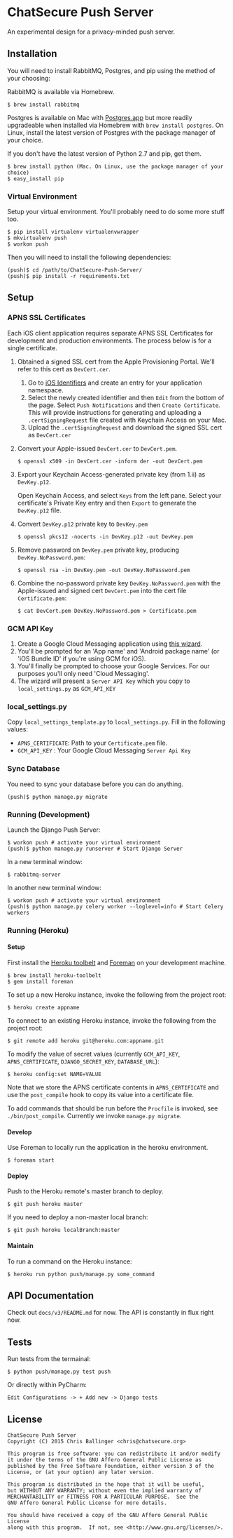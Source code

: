 ChatSecure Push Server
======================

An experimental design for a privacy-minded push server.

Installation
------------

You will need to install RabbitMQ, Postgres, and pip using the method of your choosing:

RabbitMQ is available via Homebrew.

    $ brew install rabbitmq

Postgres is available on Mac with [Postgres.app](http://postgresapp.com) but more readily upgradeable when installed via Homebrew with `brew install postgres`. On Linux, install the latest version of Postgres with the package manager of your choice.

If you don't have the latest version of Python 2.7 and pip, get them.

    $ brew install python (Mac. On Linux, use the package manager of your choice)
    $ easy_install pip

### Virtual Environment

Setup your virtual environment. You'll probably need to do some more stuff too.

    $ pip install virtualenv virtualenvwrapper
    $ mkvirtualenv push
    $ workon push
    
Then you will need to install the following dependencies: 

	(push)$ cd /path/to/ChatSecure-Push-Server/
	(push)$ pip install -r requirements.txt
	
    
Setup
---------

### APNS SSL Certificates

Each iOS client application requires separate APNS SSL Certificates for development and production environments. The process below is for a single certificate.

1. Obtained a signed SSL cert from the Apple Provisioning Portal. We'll refer to this cert as `DevCert.cer`.
    
    1. Go to [iOS Identifiers](https://developer.apple.com/account/ios/identifiers/bundle/bundleList.action) and create an entry for your application namespace. 
    1. Select the newly created identifier and then `Edit` from the bottom of the page. Select `Push Notifications` and then `Create Certificate`. This will provide instructions for generating and uploading a `.certSigningRequest` file created with Keychain Access on your Mac. 
    1. Upload the `.certSigningRequest` and download the signed SSL cert as `DevCert.cer`

2. Convert your Apple-issued `DevCert.cer` to `DevCert.pem`.

    ```
    $ openssl x509 -in DevCert.cer -inform der -out DevCert.pem
    ```

3. Export your Keychain Access-generated private key (from 1.ii) as `DevKey.p12`.

    Open Keychain Access, and select `Keys` from the left pane. Select your certificate's Private Key entry and then `Export` to generate the `DevKey.p12` file.
    
4. Convert `DevKey.p12` private key to `DevKey.pem`

    ```
    $ openssl pkcs12 -nocerts -in DevKey.p12 -out DevKey.pem 
    ```
    
5. Remove password on `DevKey.pem` private key, producing `DevKey.NoPassword.pem`:

    ```
    $ openssl rsa -in DevKey.pem -out DevKey.NoPassword.pem
    ```

6. Combine the no-password private key `DevKey.NoPassword.pem` with the Apple-issued and signed cert `DevCert.pem` into the cert file `Certificate.pem`:

    ```
    $ cat DevCert.pem DevKey.NoPassword.pem > Certificate.pem
    ```
	
    
### GCM API Key

1. Create a Google Cloud Messaging application using [this wizard](https://developers.google.com/mobile/add). 
2. You'll be prompted for an 'App name' and 'Android package name' (or 'iOS Bundle ID' if you're using GCM for iOS).
3. You'll finally be prompted to choose your Google Services. For our purposes you'll only need 'Cloud Messaging'.
4. The wizard will present a `Server API Key` which you copy to `local_settings.py` as `GCM_API_KEY`
    
### local_settings.py

Copy `local_settings_template.py` to `local_settings.py`. Fill in the following values:

 * `APNS_CERTIFICATE`: Path to your `Certificate.pem` file.
 * `GCM_API_KEY` : Your Google Cloud Messaging `Server Api Key`

### Sync Database

You need to sync your database before you can do anything.

    (push)$ python manage.py migrate
    
### Running (Development)  

Launch the Django Push Server:

	$ workon push # activate your virtual environment
    (push)$ python manage.py runserver # Start Django Server
    
In a new terminal window:
    
    $ rabbitmq-server

In another new terminal window:
    
    $ workon push # activate your virtual environment
    (push)$ python manage.py celery worker --loglevel=info # Start Celery workers
    
### Running (Heroku)

#### Setup

First install the [Heroku toolbelt](https://toolbelt.heroku.com/) and [Foreman](https://devcenter.heroku.com/articles/procfile#developing-locally-with-foreman) on your development machine.

    $ brew install heroku-toolbelt
    $ gem install foreman

To set up a new Heroku instance, invoke the following from the project root:

    $ heroku create appname

To connect to an existing Heroku instance, invoke the following from the project root:

    $ git remote add heroku git@heroku.com:appname.git
    
To modify the value of secret values (currently `GCM_API_KEY`, `APNS_CERTIFICATE`, `DJANGO_SECRET_KEY`, `DATABASE_URL`):

    $ heroku config:set NAME=VALUE

Note that we store the APNS certificate contents in `APNS_CERTIFICATE` and use the `post_compile` hook to copy its value into a certificate file.
    
To add commands that should be run before the `Procfile` is invoked, see `./bin/post_compile`. Currently we invoke `manage.py migrate`.

#### Develop

Use Foreman to locally run the application in the heroku environment.

    $ foreman start

#### Deploy

Push to the Heroku remote's master branch to deploy.

    $ git push heroku master
    
If you need to deploy a non-master local branch:

    $ git push heroku localBranch:master
    
#### Maintain

To run a command on the Heroku instance:

    $ heroku run python push/manage.py some_command

API Documentation
-------------

Check out `docs/v3/README.md` for now. The API is constantly in flux right now.

Tests
-------------
Run tests from the termainal:

    $ python push/manage.py test push

Or directly within PyCharm:

    Edit Configurations -> + Add new -> Django tests


License
---------

	ChatSecure Push Server
	Copyright (C) 2015 Chris Ballinger <chris@chatsecure.org>
	
	This program is free software: you can redistribute it and/or modify
	it under the terms of the GNU Affero General Public License as
	published by the Free Software Foundation, either version 3 of the
	License, or (at your option) any later version.
	
	This program is distributed in the hope that it will be useful,
	but WITHOUT ANY WARRANTY; without even the implied warranty of
	MERCHANTABILITY or FITNESS FOR A PARTICULAR PURPOSE.  See the
	GNU Affero General Public License for more details.
	
	You should have received a copy of the GNU Affero General Public License
	along with this program.  If not, see <http://www.gnu.org/licenses/>.
